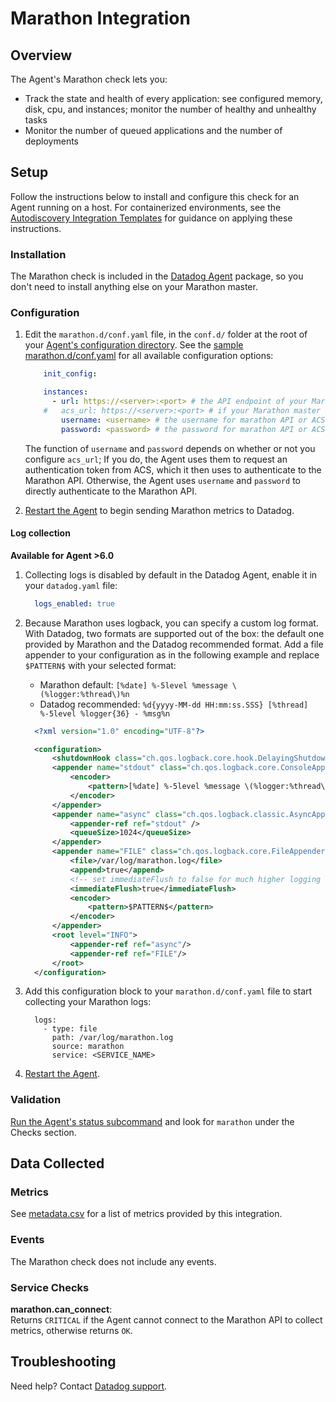 # Marathon Integration

## Overview

The Agent's Marathon check lets you:

* Track the state and health of every application: see configured memory, disk, cpu, and instances; monitor the number of healthy and unhealthy tasks
* Monitor the number of queued applications and the number of deployments

## Setup

Follow the instructions below to install and configure this check for an Agent running on a host. For containerized environments, see the [Autodiscovery Integration Templates][1] for guidance on applying these instructions.

### Installation

The Marathon check is included in the [Datadog Agent][2] package, so you don't need to install anything else on your Marathon master.

### Configuration

1. Edit the `marathon.d/conf.yaml` file, in the `conf.d/` folder at the root of your [Agent's configuration directory][3].
    See the [sample marathon.d/conf.yaml][4] for all available configuration options:

    ```yaml
        init_config:

        instances:
          - url: https://<server>:<port> # the API endpoint of your Marathon master; required
        #   acs_url: https://<server>:<port> # if your Marathon master requires ACS auth
            username: <username> # the username for marathon API or ACS token authentication
            password: <password> # the password for marathon API or ACS token authentication
    ```

    The function of `username` and `password` depends on whether or not you configure `acs_url`; If you do, the Agent uses them to request an authentication token from ACS, which it then uses to authenticate to the Marathon API. Otherwise, the Agent uses `username` and `password` to directly authenticate to the Marathon API.

2. [Restart the Agent][5] to begin sending Marathon metrics to Datadog.

#### Log collection

**Available for Agent >6.0**

1. Collecting logs is disabled by default in the Datadog Agent, enable it in your `datadog.yaml` file:

    ```yaml
      logs_enabled: true
    ```

2. Because Marathon uses logback, you can specify a custom log format. With Datadog, two formats are supported out of the box: the default one provided by Marathon and the Datadog recommended format. Add a file appender to your configuration as in the following example and replace `$PATTERN$` with your selected format:
    * Marathon default: `[%date] %-5level %message \(%logger:%thread\)%n`
    * Datadog recommended: `%d{yyyy-MM-dd HH:mm:ss.SSS} [%thread] %-5level %logger{36} - %msg%n`

    ```xml
      <?xml version="1.0" encoding="UTF-8"?>

      <configuration>
          <shutdownHook class="ch.qos.logback.core.hook.DelayingShutdownHook"/>
          <appender name="stdout" class="ch.qos.logback.core.ConsoleAppender">
              <encoder>
                  <pattern>[%date] %-5level %message \(%logger:%thread\)%n</pattern>
              </encoder>
          </appender>
          <appender name="async" class="ch.qos.logback.classic.AsyncAppender">
              <appender-ref ref="stdout" />
              <queueSize>1024</queueSize>
          </appender>
          <appender name="FILE" class="ch.qos.logback.core.FileAppender">
              <file>/var/log/marathon.log</file>
              <append>true</append>
              <!-- set immediateFlush to false for much higher logging throughput -->
              <immediateFlush>true</immediateFlush>
              <encoder>
                  <pattern>$PATTERN$</pattern>
              </encoder>
          </appender>
          <root level="INFO">
              <appender-ref ref="async"/>
              <appender-ref ref="FILE"/>
          </root>
      </configuration>
    ```

3. Add this configuration block to your `marathon.d/conf.yaml` file to start collecting your Marathon logs:

      ```
        logs:
          - type: file
            path: /var/log/marathon.log
            source: marathon
            service: <SERVICE_NAME>
      ```

4. [Restart the Agent][4].

### Validation

[Run the Agent's status subcommand][6] and look for `marathon` under the Checks section.

## Data Collected
### Metrics
See [metadata.csv][7] for a list of metrics provided by this integration.

### Events
The Marathon check does not include any events.

### Service Checks

**marathon.can_connect**:<br>
Returns `CRITICAL` if the Agent cannot connect to the Marathon API to collect metrics, otherwise returns `OK`.

## Troubleshooting
Need help? Contact [Datadog support][8].

[1]: https://docs.datadoghq.com/agent/autodiscovery/integrations
[2]: https://app.datadoghq.com/account/settings#agent
[3]: https://docs.datadoghq.com/agent/guide/agent-configuration-files/?tab=agentv6#agent-configuration-directory
[4]: https://github.com/DataDog/integrations-core/blob/master/marathon/datadog_checks/marathon/data/conf.yaml.example
[5]: https://docs.datadoghq.com/agent/guide/agent-commands/?tab=agentv6#start-stop-and-restart-the-agent
[6]: https://docs.datadoghq.com/agent/guide/agent-commands/?tab=agentv6#agent-status-and-information
[7]: https://github.com/DataDog/integrations-core/blob/master/marathon/metadata.csv
[8]: https://docs.datadoghq.com/help

